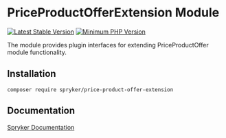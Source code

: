 # PriceProductOfferExtension Module
[![Latest Stable Version](https://poser.pugx.org/spryker/price-product-offer-extension/v/stable.svg)](https://packagist.org/packages/spryker/price-product-offer-extension)
[![Minimum PHP Version](https://img.shields.io/badge/php-%3E%3D%208.0-8892BF.svg)](https://php.net/)

The module provides plugin interfaces for extending PriceProductOffer module functionality.

## Installation

```
composer require spryker/price-product-offer-extension
```

## Documentation

[Spryker Documentation](https://docs.spryker.com)
